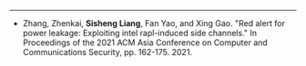 ---
* Zhang, Zhenkai, <strong>Sisheng Liang</strong>, Fan Yao, and Xing Gao. "Red alert for power leakage: Exploiting intel rapl-induced side channels." In Proceedings of the 2021 ACM Asia Conference on Computer and Communications Security, pp. 162-175. 2021.




